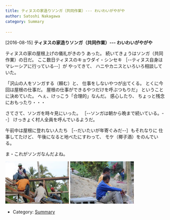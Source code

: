 ```yaml
---
title: ティヌスの家造りソンガ（共同作業）--- わいわいがやがや
author: Satoshi Nakagawa
category: Summary

---
```


[2016-08-15] **ティヌスの家造りソンガ（共同作業）--- わいわいがやがや** 

 ティヌスの家の屋根上げの儀礼がきのう
あった。
続いてきょうはソンガ（共同作業）の日だ。
ここ数日ティヌスのキョウダイ・シンセキ
［--ティヌス自身はマレーシアに行っている--］が
やってきて、
ハニやカニスといろいろ相談していた。

 「沢山の人をソンガする（頼む）と、
仕事をしないやつが出てくる。
とくに今回は屋根の仕事だ。
屋根の仕事ができるやつだけを呼ぶつもりだ」
ということに決めていた。
へぇ、けっこう「合理的」なんだ。
感心したり、
ちょっと残念におもったり・・・

 さてさて、ソンガを時々見にいった。
［--ソンガは朝から晩まで続いている。--］
けっきょく村人全員を呼んでいるようだ。

 午前中は屋根に登れない人たち
［--だいたいが年寄ぐみだ--］もそれなりに
仕事してたけど、
午後になると地べたにすわって、
モケ（椰子酒）をのんでいる。

 ま・これがソンガなんだよね。

<a href="/pict/2016-08-15-songga-1.jpg"><img src="/pict/2016-08-15-songga-1.jpg" alt="Songga" width="200"/></a>
<a href="/pict/2016-08-15-songga-2.jpg"><img src="/pict/2016-08-15-songga-2.jpg" alt="Songga" width="200"/></a>

- Category: [Summary](https://merapano.github.io/categories.html#Summary)

